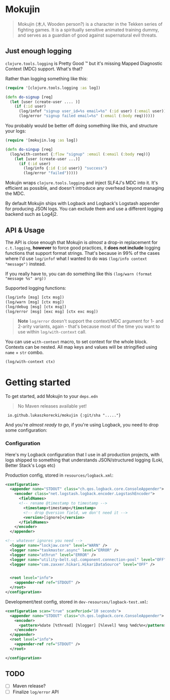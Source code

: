 # Mokujin

> Mokujin (木人 Wooden person?) is a character in the Tekken series of fighting games. It is a spiritually sensitive animated training dummy, and serves as a guardian of good against supernatural evil threats.

## Just enough logging

`clojure.tools.logging` is Pretty Good :tm: but it's missing Mapped Diagnostic Context (MDC) support. What's that?

Rather than logging something like this:

```clojure
(require '[clojure.tools.logging :as log])

(defn do-signup [req]
  (let [user (create-user .... )]
    (if (:id user)
      (log/infof "signup user_id=%s email=%s" (:id user) (:email user))
      (log/error "signup failed email=%s" (:email (:body req))))))

```

You probably would be better off doing something like this, and structure your logs:


```clojure
(require '[mokujin.log :as log])

(defn do-singup [req]
  (log/with-context {:flow "signup" :email (:email (:body req))}
    (let [user (create-user ...)]
      (if (:id user)
        (log/info {:id (:id user)} "success")
        (log/error "failed")))))


```

Mokujin wraps `clojure.tools.logging` and inject SLF4J's MDC into it. It's efficient as possible, and doesn't introduce any overhead beyond managing the MDC.

By default Mokujin ships with Logback and Logback's Logstash appender for producing JSON logs. You can exclude them and use a different logging backend such as Log4j2.


## API & Usage

The API is close enough that Mokujin is *almost* a drop-in replacement for `c.t.logging`, **however** to force good practices, it **does not include** logging functions that support format strings.
That's because in 99% of the cases where I'd use `log/infof` what I wanted to do was `(log/info context "message")` instead.


If you really have to, you can do something like this `(log/warn (format "message %s" arg))`


Supported logging functions:

```clojure
(log/info [msg] [ctx msg])
(log/warn [msg] [ctx msg])
(log/debug [msg] [ctx msg])
(log/error [msg] [exc msg] [ctx exc msg])
```

> **Note**
> `log/error` doesn't support the context/MDC argument for 1- and 2-arity variants, again - that's because most of the time you want to use within `log/with-context` call.

You can use `with-context` macro, to set context for the whole block. Contexts can be nested. All map keys and values will be stringified using `name` + `str` combo.

```clojure
(log/with-context ctx)
```

# Getting started


To get started, add Mokujin to your `deps.edn`

> No Maven releases available yet!


```
 io.github.lukaszkorecki/mokujin {:git/sha "....."}
```

And you're *almost ready to go*, if you're using Logback, you need to drop some configuration:


### Configuration

Here's my Logback configuration that I use in all production projects, with logs shipped to something that understands JSON/structured logging (Loki, Better Stack's Logs etc)


Production config, stored in `resources/logback.xml`:


```xml
<configuration>
  <appender name="STDOUT" class="ch.qos.logback.core.ConsoleAppender">
    <encoder class="net.logstash.logback.encoder.LogstashEncoder">
      <fieldNames>
      <!-- rename @timestamp to timestamp -->
        <timestamp>timestamp</timestamp>
        <!-- drop @version field, we don't need it -->
        <version>[ignore]</version>
      </fieldNames>
    </encoder>
  </appender>

<!-- whatever ignores you need -->
  <logger name="lockjaw.core" level="WARN" />
  <logger name="taskmaster.async" level="ERROR" />
  <logger name="athrun" level="ERROR" />
  <logger name="utility-belt.sql.component.connection-pool" level="OFF" />
  <logger name="com.zaxxer.hikari.HikariDataSource" level="OFF" />


  <root level="info">
    <appender-ref ref="STDOUT" />
  </root>
</configuration>

```

Development/test config, stored in `dev-resources/logback-test.xml`:


```xml
<configuration scan="true" scanPeriod="10 seconds">
  <appender name="STDOUT" class="ch.qos.logback.core.ConsoleAppender">
    <encoder>
      <pattern>%date [%thread] [%logger] [%level] %msg %mdc%n</pattern>
    </encoder>
  </appender>
  <root level="info">
    <appender-ref ref="STDOUT" />
  </root>

</configuration>
```

## TODO

- [ ] Maven release?
- [ ] Finalize `log/error` API
